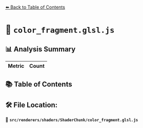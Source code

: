[⬅️ Back to Table of Contents](../../../../index.md)

# 📄 `color_fragment.glsl.js`

## 📊 Analysis Summary

| Metric | Count |
|--------|-------|

## 📚 Table of Contents


## 🛠️ File Location:
📂 **`src/renderers/shaders/ShaderChunk/color_fragment.glsl.js`**